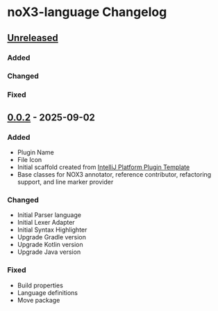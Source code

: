 <!-- Keep a Changelog guide -> https://keepachangelog.com -->

# noX3-language Changelog

## [Unreleased]
### Added

### Changed

### Fixed

## [0.0.2] - 2025-09-02
### Added
- Plugin Name
- File Icon
- Initial scaffold created from [IntelliJ Platform Plugin Template][template]
- Base classes for NOX3 annotator, reference contributor, refactoring support, and line marker provider

### Changed
- Initial Parser language
- Initial Lexer Adapter
- Initial Syntax Highlighter
- Upgrade Gradle version
- Upgrade Kotlin version
- Upgrade Java version

### Fixed
- Build properties
- Language definitions
- Move package

[Unreleased]: https://github.com/richardikeda/nox3-language-plugin/compare/v0.0.2...HEAD
[0.0.2]: https://github.com/richardikeda/nox3-language-plugin/releases/tag/v0.0.2
[template]: https://github.com/JetBrains/intellij-platform-plugin-template
